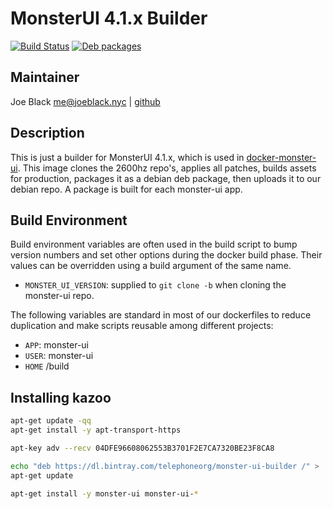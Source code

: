 # MonsterUI 4.1.x Builder
[![Build Status](https://travis-ci.org/telephoneorg/monster-ui-builder.svg?branch=master)](https://travis-ci.org/telephoneorg/monster-ui-builder) [![Deb packages](https://img.shields.io/bintray/v/telephoneorg/monster-ui-builder/monster-ui.svg)](https://bintray.com/telephoneorg/monster-ui-builder/monster-ui)


## Maintainer
Joe Black <me@joeblack.nyc> | [github](https://github.com/joeblackwaslike)


## Description
This is just a builder for MonsterUI 4.1.x, which is used in [docker-monster-ui](https://github.com/telephoneorg/docker-monster-ui).  This image clones the 2600hz repo's, applies all patches, builds assets for production, packages it as a debian deb package, then uploads it to our debian repo. A package is built for each monster-ui app.


## Build Environment
Build environment variables are often used in the build script to bump version numbers and set other options during the docker build phase.  Their values can be overridden using a build argument of the same name.
* `MONSTER_UI_VERSION`: supplied to `git clone -b` when cloning the monster-ui repo.

The following variables are standard in most of our dockerfiles to reduce duplication and make scripts reusable among different projects:
* `APP`: monster-ui
* `USER`: monster-ui
* `HOME` /build


## Installing kazoo
```bash
apt-get update -qq
apt-get install -y apt-transport-https

apt-key adv --recv 04DFE96608062553B3701F2E7CA7320BE23F8CA8

echo "deb https://dl.bintray.com/telephoneorg/monster-ui-builder /" >  /etc/apt/sources.list.d/telephone-org.list
apt-get update

apt-get install -y monster-ui monster-ui-*
```
